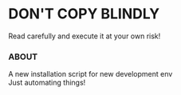 # __DON'T COPY BLINDLY__
Read carefully and execute it at your own risk!

### ABOUT
A new installation script for new development env
<br>
Just automating things!
